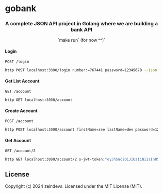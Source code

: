 # gobank

<div align="center">
	
### A complete JSON API project in Golang where we are building a bank API

<p>
`make run` (for now ^^)`
</p>
</div>

#### Login

`POST /login`

```sh
http POST localhost:3000/login number:=767441 password=12345678 --json
```

#### Get List Account

`GET /account`

```sh
http GET localhost:3000/account
```

#### Create Account

`POST /account`

```sh
http POST localhost:3000/account firstName=zee lastName=dev password=12345678 --json
```

#### Get Account

`GET /account/2`

```sh
http GET localhost:3000/account/2 x-jwt-token:"eyJhbGciOiJIUzI1NiIsInR5cCI6IkpXVCJ9.eyJhY2NvdW50TnVtYmVyIjo3Njc0NDEsImV4cGlyZXNBdCI6MTUwMDB9.V4axK5hOWBHR1hNltDau3mYHMkM0oqad7Ut3WGVo6KM"
```

## License

Copyright (c) 2024 zeindevs. Licensed under the MIT License (MIT).

